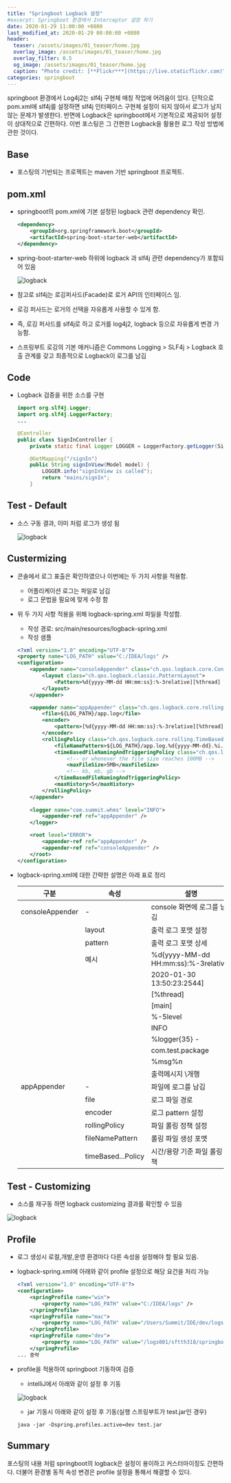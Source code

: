 ```yaml
---
title: "Springboot Logback 설정"
#excerpt: Springboot 환경에서 Interceptor 설정 하기  
date: 2020-01-29 11:00:00 +0800
last_modified_at: 2020-01-29 00:00:00 +0800
header:
  teaser: /assets/images/01_teaser/home.jpg
  overlay_image: /assets/images/01_teaser/home.jpg
  overlay_filter: 0.5
  og_image: /assets/images/01_teaser/home.jpg
  caption: "Photo credit: [**Flickr***](https://live.staticflickr.com)"
categories: springboot
---
```

springboot 환경에서 Log4j2는 slf4j 구현체 매칭 작업에 어려움이 있다. 단적으로 pom.xml에 slf4j를 설정하면 slf4j 인터페이스 구현체 설정이 되지 않아서 로그가 남지 않는 문제가 발생한다. 반면에 Logback은 springboot에서 기본적으로 제공되어 설정이 상대적으로 간편하다. 이번 포스팅은 그 간편한 Logback을 활용한 로그 작성 방법에 관한 것이다.

## Base
- 포스팅의 기반되는 프로젝트는 maven 기반 springboot 프로젝트.

## pom.xml
- springboot의 pom.xml에 기본 설정된 logback 관련 dependency 확인.

    ```xml
    <dependency>
        <groupId>org.springframework.boot</groupId>
        <artifactId>spring-boot-starter-web</artifactId>
    </dependency>
    ```

- spring-boot-starter-web 하위에 logback 과 slf4j 관련 dependency가 포함되어 있음

  ![logback](/assets/images/springboot-logback001.png)

- 참고로 slf4j는 로깅퍼사드(Facade)로 로거 API의 인터페이스 임.
- 로깅 퍼사드는 로거의 선택을 자유롭게 사용할 수 있게 함.
- 즉, 로깅 퍼사드를 slf4j로 하고 로거를 log4j2, logback 등으로 자유롭게 변경 가능함.
- 스프링부트 로깅의 기본 매커니즘은 Commons Logging > SLF4j > Logback 호출 관계를 갖고 최종적으로 Logback이 로그를 남김 

## Code
- Logback 검증을 위한 소스를 구현

    ```java
    import org.slf4j.Logger;
    import org.slf4j.LoggerFactory;
    ...

    @Controller
    public class SignInController {
        private static final Logger LOGGER = LoggerFactory.getLogger(SignInController.class);

        @GetMapping("/signIn")
        public String signInView(Model model) {
            LOGGER.info("signInView is called");
            return "mains/signIn";
        }
    ```

## Test - Default
- 소스 구동 결과, 이미 처럼 로그가 생성 됨

  ![logback](/assets/images/springboot-logback002.png)

## Custermizing
- 콘솔에서 로그 표출은 확인하였으나 이번에는 두 가지 사항을 적용함.
   - 어플리케이션 로그는 파일로 남김
   - 로그 문법을 필요에 맞게 수정 함
- 위 두 가지 사항 적용을 위해 logback-spring.xml 파일을 작성함.
   - 작성 경로: src/main/resources/logback-spring.xml
   - 작성 샘플
   
   ```xml
   <?xml version="1.0" encoding="UTF-8"?>
   <property name="LOG_PATH" value="C:/IDEA/logs" />
   <configuration>
       <appender name="consoleAppender" class="ch.qos.logback.core.ConsoleAppender">
           <layout class="ch.qos.logback.classic.PatternLayout">
               <Pattern>%d{yyyy-MM-dd HH:mm:ss}:%-3relative][%thread] %-5level %logger{35} - %msg%n</Pattern>
           </layout>
       </appender>
   
       <appender name="appAppender" class="ch.qos.logback.core.rolling.RollingFileAppender">
           <file>${LOG_PATH}/app.log</file>
           <encoder>
               <pattern>[%d{yyyy-MM-dd HH:mm:ss}:%-3relative][%thread] %-5level %logger{35} - %msg%n</pattern>
           </encoder>
           <rollingPolicy class="ch.qos.logback.core.rolling.TimeBasedRollingPolicy">
               <fileNamePattern>${LOG_PATH}/app.log.%d{yyyy-MM-dd}.%i.log.gz</fileNamePattern>
               <timeBasedFileNamingAndTriggeringPolicy class="ch.qos.logback.core.rolling.SizeAndTimeBasedFNATP">
                   <!-- or whenever the file size reaches 100MB -->
                   <maxFileSize>5MB</maxFileSize>
                   <!-- kb, mb, gb -->
               </timeBasedFileNamingAndTriggeringPolicy>
               <maxHistory>5</maxHistory>
           </rollingPolicy>
       </appender>
      
       <logger name="com.summit.whms" level="INFO">
           <appender-ref ref="appAppender" />
       </logger>
   
       <root level="ERROR">
           <appender-ref ref="appAppender" />
           <appender-ref ref="consoleAppender" />
       </root>
   </configuration>
   ```
  
- logback-spring.xml에 대한 간략한 설명은 아래 표로 정리

  | 구분            | 속성 | 설명                      |
  | ---             | --- | ---                       |
  | consoleAppender | -   | console 화면에 로그를 남김 | 
  |                 | layout | 출력 로그 포맷 설정 |
  |                 | pattern | 출력 로그 포맷 상세 |
  |                 | 예시    | %d{yyyy-MM-dd HH:mm:ss}:%-3relative]|
  |                 |         | 2020-01-30 13:50:23:2544] |
  |                 |         | [%thread]  |
  |                 |         | [main]     |
  |                 |         | %-5level   |
  |                 |         | INFO             |
  |                 |         | %logger{35} -    |
  |                 |         | com.test.package |
  |                 |         | %msg%n           |
  |                 |         | 출력메시지 \개행  |
  | appAppender     | -       | 파일에 로그를 남김|
  |                 | file    | 로그 파일 경로    |
  |                 | encoder | 로그 pattern 설정 |
  |                 | rollingPolicy      | 파일 롤링 정책 설정  |
  |                 | fileNamePattern    | 롤링 파일 생성 포맷  |
  |                 | timeBased...Policy | 시간/용량 기준 파일 롤링 정책 |

## Test - Customizing
- 소스를 재구동 하면 logback customizing 결과를 확인할 수 있음

![logback](/assets/images/springboot-logback003.png)

## Profile
- 로그 생성시 로컬,개발,운영 환경마다 다른 속성을 설정해야 할 필요 있음.
- logback-spring.xml에 아래와 같이 profile 설정으로 해당 요건을 처리 가능

    ```xml
    <?xml version="1.0" encoding="UTF-8"?>
    <configuration>
        <springProfile name="win">
            <property name="LOG_PATH" value="C:/IDEA/logs" />
        </springProfile>
        <springProfile name="mac">
            <property name="LOG_PATH" value="/Users/Summit/IDE/dev/logs" />
        </springProfile>
        <springProfile name="dev">
            <property name="LOG_PATH" value="/logs001/sftth318/springboot" />
        </springProfile>
    ... 중략
    ```


- profile을 적용하여 springboot 기동하여 검증
    - intelliJ에서 아래와 같이 설정 후 기동
    
    ![logback](/assets/images/springboot-logback004.png)
    
    - jar 기동시 아래와 같이 설정 후 기동(실행 스프링부트가 test.jar인 경우)
    
    ```shell script
    java -jar -Dspring.profiles.active=dev test.jar
    ```
## Summary
포스팅의 내용 처럼 springboot의 logback은 설정이 용이하고 커스터마이징도 간편하다.
더불어 환경별 동적 속성 변경은 profile 설정을 통해서 해결할 수 있다.     
